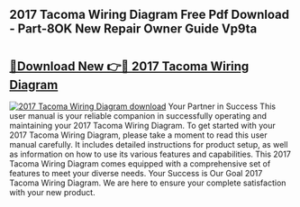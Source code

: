 ## 2017 Tacoma Wiring Diagram Free Pdf Download - Part-8OK New Repair Owner Guide Vp9ta

# <h2><a href="http://dfpc9b1.blite.top/?on=2017+Tacoma+Wiring+Diagram">🔗Download New 👉🔴 2017 Tacoma Wiring Diagram</a></h2>

[![2017 Tacoma Wiring Diagram download](https://i.imgur.com/lujVjoI.png)](http://dfpc9b1.blite.top/?on=2017+Tacoma+Wiring+Diagram)
Your Partner in Success This user manual is your reliable companion in successfully operating and maintaining your 2017 Tacoma Wiring Diagram. To get started with your 2017 Tacoma Wiring Diagram, please take a moment to read this user manual carefully. It includes detailed instructions for product setup, as well as information on how to use its various features and capabilities. This 2017 Tacoma Wiring Diagram comes equipped with a comprehensive set of features to meet your diverse needs. Your Success is Our Goal 2017 Tacoma Wiring Diagram. We are here to ensure your complete satisfaction with your new product.
